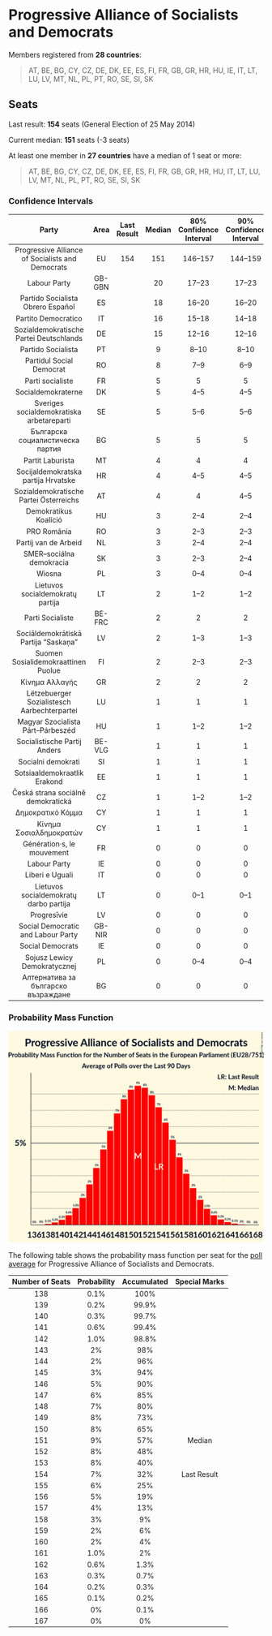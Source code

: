 # Progressive Alliance of Socialists and Democrats

Members registered from **28 countries**:

> AT, BE, BG, CY, CZ, DE, DK, EE, ES, FI, FR, GB, GR, HR, HU, IE, IT, LT, LU, LV, MT, NL, PL, PT, RO, SE, SI, SK

## Seats

Last result: **154** seats (General Election of 25 May 2014)

Current median: **151** seats (-3 seats)

At least one member in **27 countries** have a median of 1 seat or more:

> AT, BE, BG, CY, CZ, DE, DK, EE, ES, FI, FR, GB, GR, HR, HU, IT, LT, LU, LV, MT, NL, PL, PT, RO, SE, SI, SK

### Confidence Intervals

| Party | Area | Last Result | Median | 80% Confidence Interval | 90% Confidence Interval | 95% Confidence Interval | 99% Confidence Interval |
|:-----:|:----:|:-----------:|:------:|:-----------------------:|:-----------------------:|:-----------------------:|:-----------------------:|
| Progressive Alliance of Socialists and Democrats | EU | 154 | 151 | 146–157 | 144–159 | 143–160 | 140–163 |
| Labour Party | GB-GBN | | 20 | 17–23 | 17–23 | 17–24 | 16–25 |
| Partido Socialista Obrero Español | ES | | 18 | 16–20 | 16–20 | 15–20 | 15–21 |
| Partito Democratico | IT | | 16 | 15–18 | 14–18 | 14–19 | 13–20 |
| Sozialdemokratische Partei Deutschlands | DE | | 15 | 12–16 | 12–16 | 12–16 | 12–17 |
| Partido Socialista | PT | | 9 | 8–10 | 8–10 | 8–10 | 8–11 |
| Partidul Social Democrat | RO | | 8 | 7–9 | 6–9 | 6–9 | 6–10 |
| Parti socialiste | FR | | 5 | 5 | 5 | 5 | 5 |
| Socialdemokraterne | DK | | 5 | 4–5 | 4–5 | 4–5 | 4–5 |
| Sveriges socialdemokratiska arbetareparti | SE | | 5 | 5–6 | 5–6 | 5–6 | 4–6 |
| Българска социалистическа партия | BG | | 5 | 5 | 5 | 5 | 5 |
| Partit Laburista | MT | | 4 | 4 | 4 | 4 | 4 |
| Socijaldemokratska partija Hrvatske | HR | | 4 | 4–5 | 4–5 | 4–5 | 4–5 |
| Sozialdemokratische Partei Österreichs | AT | | 4 | 4 | 4–5 | 4–5 | 4–5 |
| Demokratikus Koalíció | HU | | 3 | 2–4 | 2–4 | 2–4 | 2–5 |
| PRO România | RO | | 3 | 2–3 | 2–3 | 2–4 | 2–4 |
| Partij van de Arbeid | NL | | 3 | 2–4 | 2–4 | 2–4 | 2–4 |
| SMER–sociálna demokracia | SK | | 3 | 2–3 | 2–4 | 2–4 | 2–4 |
| Wiosna | PL | | 3 | 0–4 | 0–4 | 0–4 | 0–4 |
| Lietuvos socialdemokratų partija | LT | | 2 | 1–2 | 1–2 | 1–2 | 1–2 |
| Parti Socialiste | BE-FRC | | 2 | 2 | 2 | 2 | 2 |
| Sociāldemokrātiskā Partija “Saskaņa” | LV | | 2 | 1–3 | 1–3 | 1–3 | 1–3 |
| Suomen Sosialidemokraattinen Puolue | FI | | 2 | 2–3 | 2–3 | 2–3 | 2–3 |
| Κίνημα Αλλαγής | GR | | 2 | 2 | 2 | 2 | 2 |
| Lëtzebuerger Sozialistesch Aarbechterpartei | LU | | 1 | 1 | 1 | 1 | 1 |
| Magyar Szocialista Párt–Párbeszéd | HU | | 1 | 1–2 | 1–2 | 1–2 | 1–3 |
| Socialistische Partij Anders | BE-VLG | | 1 | 1 | 1 | 1 | 1 |
| Socialni demokrati | SI | | 1 | 1 | 1 | 1–2 | 1–2 |
| Sotsiaaldemokraatlik Erakond | EE | | 1 | 1 | 1 | 1 | 1 |
| Česká strana sociálně demokratická | CZ | | 1 | 1–2 | 1–2 | 1–2 | 0–2 |
| Δημοκρατικό Κόμμα | CY | | 1 | 1 | 1 | 1 | 1 |
| Κίνημα Σοσιαλδημοκρατών | CY | | 1 | 1 | 1 | 1 | 1 |
| Génération·s, le mouvement | FR | | 0 | 0 | 0 | 0 | 0 |
| Labour Party | IE | | 0 | 0 | 0 | 0 | 0 |
| Liberi e Uguali | IT | | 0 | 0 | 0 | 0 | 0–3 |
| Lietuvos socialdemokratų darbo partija | LT | | 0 | 0–1 | 0–1 | 0–1 | 0–1 |
| Progresīvie | LV | | 0 | 0 | 0 | 0 | 0 |
| Social Democratic and Labour Party | GB-NIR | | 0 | 0 | 0 | 0 | 0 |
| Social Democrats | IE | | 0 | 0 | 0 | 0 | 0 |
| Sojusz Lewicy Demokratycznej | PL | | 0 | 0–4 | 0–4 | 0–4 | 0–5 |
| Алтернатива за българско възраждане | BG | | 0 | 0 | 0 | 0 | 0 |

### Probability Mass Function

![Graph with seats probability mass function not yet produced](average-2019-09-30-seats-pmf-progressiveallianceofsocialistsanddemocrats.png "Seats Probability Mass Function")

The following table shows the probability mass function per seat for the [poll average](average-2019-09-30.html) for Progressive Alliance of Socialists and Democrats.

| Number of Seats | Probability | Accumulated | Special Marks |
|:---------------:|:-----------:|:-----------:|:-------------:|
| 138 | 0.1% | 100% |  |
| 139 | 0.2% | 99.9% |  |
| 140 | 0.3% | 99.7% |  |
| 141 | 0.6% | 99.4% |  |
| 142 | 1.0% | 98.8% |  |
| 143 | 2% | 98% |  |
| 144 | 2% | 96% |  |
| 145 | 3% | 94% |  |
| 146 | 5% | 90% |  |
| 147 | 6% | 85% |  |
| 148 | 7% | 80% |  |
| 149 | 8% | 73% |  |
| 150 | 8% | 65% |  |
| 151 | 9% | 57% | Median |
| 152 | 8% | 48% |  |
| 153 | 8% | 40% |  |
| 154 | 7% | 32% | Last Result |
| 155 | 6% | 25% |  |
| 156 | 5% | 19% |  |
| 157 | 4% | 13% |  |
| 158 | 3% | 9% |  |
| 159 | 2% | 6% |  |
| 160 | 2% | 4% |  |
| 161 | 1.0% | 2% |  |
| 162 | 0.6% | 1.3% |  |
| 163 | 0.3% | 0.7% |  |
| 164 | 0.2% | 0.3% |  |
| 165 | 0.1% | 0.2% |  |
| 166 | 0% | 0.1% |  |
| 167 | 0% | 0% |  |


